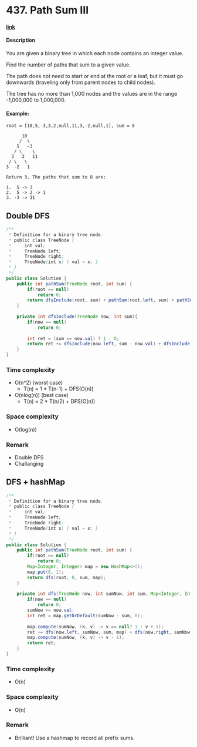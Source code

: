 # 437. Path Sum III

#### [link](https://leetcode.com/problems/XXX/description/) 

#### Description
You are given a binary tree in which each node contains an integer value.

Find the number of paths that sum to a given value.

The path does not need to start or end at the root or a leaf, but it must go downwards (traveling only from parent nodes to child nodes).

The tree has no more than 1,000 nodes and the values are in the range -1,000,000 to 1,000,000.

#### Example:
```
root = [10,5,-3,3,2,null,11,3,-2,null,1], sum = 8

      10
     /  \
    5   -3
   / \    \
  3   2   11
 / \   \
3  -2   1

Return 3. The paths that sum to 8 are:

1.  5 -> 3
2.  5 -> 2 -> 1
3. -3 -> 11
```

## Double DFS
```java
/**
 * Definition for a binary tree node.
 * public class TreeNode {
 *     int val;
 *     TreeNode left;
 *     TreeNode right;
 *     TreeNode(int x) { val = x; }
 * }
 */
public class Solution {
    public int pathSum(TreeNode root, int sum) {
        if(root == null)
            return 0;
        return dfsInclude(root, sum) + pathSum(root.left, sum) + pathSum(root.right, sum);
    }
    
    private int dfsInclude(TreeNode now, int sum){
        if(now == null)
            return 0;
        
        int ret = (sum == now.val) ? 1 : 0;
        return ret += dfsInclude(now.left, sum - now.val) + dfsInclude(now.right, sum - now.val);
    }
}
```
### Time complexity
* O(n^2) (worst case)
    * T(n) = 1 * T(n-1) + DFS(O(n))
* O(nlog(n)) (best case)
    * T(n) = 2 * T(n/2) + DFS(O(n))
### Space complexity
* O(log(n))
### Remark
* Double DFS
* Challanging

## DFS + hashMap
```java
/**
 * Definition for a binary tree node.
 * public class TreeNode {
 *     int val;
 *     TreeNode left;
 *     TreeNode right;
 *     TreeNode(int x) { val = x; }
 * }
 */
public class Solution {
    public int pathSum(TreeNode root, int sum) {
        if(root == null)
            return 0;
        Map<Integer, Integer> map = new HashMap<>();
        map.put(0, 1);
        return dfs(root, 0, sum, map);
    }
    
    private int dfs(TreeNode now, int sumNow, int sum, Map<Integer, Integer> map){
        if(now == null)
            return 0;
        sumNow += now.val;
        int ret = map.getOrDefault(sumNow - sum, 0);
        
        map.compute(sumNow, (k, v) -> v == null? 1 : v + 1);
        ret += dfs(now.left, sumNow, sum, map) + dfs(now.right, sumNow, sum, map);
        map.compute(sumNow, (k, v) -> v - 1);
        return ret;
    }
}
```
### Time complexity
* O(n)
### Space complexity
* O(n)
### Remark
* Brilliant! Use a hashmap to record all prefix sums.